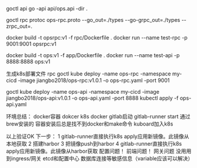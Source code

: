 
goctl api go -api api/ops.api -dir .

goctl rpc protoc ops-rpc.proto --go_out=./types --go-grpc_out=./types --zrpc_out=.

docker build -t opsrpc:v1 -f rpc/Dockerfile .
docker run --name test-rpc -p 9001:9001 opsrpc:v1 

docker build -t ops:v1 -f app/Dockerfile .
docker run --name test-api -p 8888:8888 ops:v1

生成k8s部署文件 rpc
goctl kube deploy -name ops-rpc -namespace my-cicd -image jiangbo2018/ops-rpc:v1.0.1 -o ops-rpc.yaml -port 9001

goctl kube deploy -name ops-api -namespace my-cicd -image jiangbo2018/ops-api:v1.0.1 -o ops-api.yaml -port 8888
kubectl apply -f ops-api.yaml

环境总结：
docker容器
dokcer k8s
docker gitlab启动
gitlab-runner start 通过brew安装的   容器安装后总是找不到docker和make命令
kuboard加入k8s

以上验证OK
下一步：
1 gitlab-runner直接执行k8s apply应用新镜像。此镜像从本地获取
2 搭建harbor
3 把镜像push到harbor
4 gitlab-runner直接执行k8s apply应用新镜像。此镜像从harbor获取
配置问题！ 前端问题！ 网关问题 没用用到ingress/网关 etcd和配置中心 数据库连接等敏感信息（variable应该可以解决）
